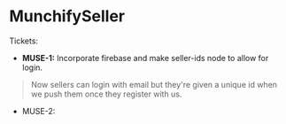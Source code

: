 # MunchifySeller

Tickets:
* **MUSE-1:** Incorporate firebase and make seller-ids node to allow for login.
> Now sellers can login with email but they're given a unique id when we push them once they register with us.

* MUSE-2: